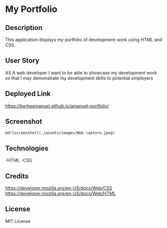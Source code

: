 # My Portfolio

## Description

This application displays my portfolio of development work using HTML and CSS.

## User Story
AS A web developer I want to be able to showcase my development work so that I may demonstrate my development skills to potential employers

## Deployed Link
https://berheamanuel.github.io/amanuel-portfolio/


## Screenshot

    md![screenshot](./assets/images/Web capture.jpeg)


## Technologies
-HTML
-CSS

## Credits
https://developer.mozilla.org/en-US/docs/Web/CSS
https://developer.mozilla.org/en-US/docs/Web/HTML

## License
MIT License

